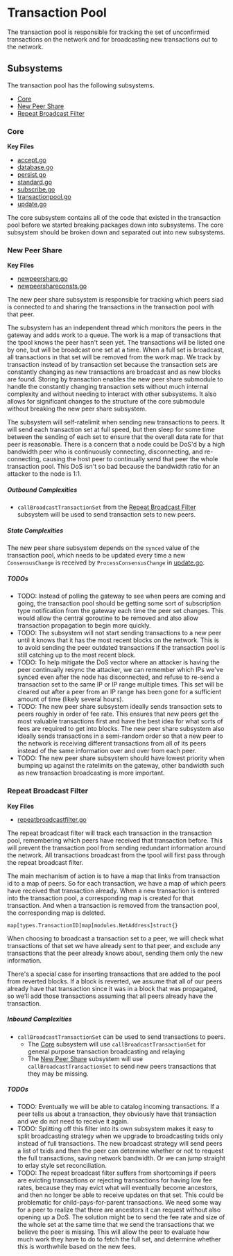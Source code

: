 # Transaction Pool
The transaction pool is responsible for tracking the set of unconfirmed
transactions on the network and for broadcasting new transactions out to the
network.

## Subsystems
The transaction pool has the following subsystems.
 - [Core](#core)
 - [New Peer Share](#new-peer-share)
 - [Repeat Broadcast Filter](#repeat-broadcast-filter)

### Core
**Key Files**
 - [accept.go](./accept.go)
 - [database.go](./database.go)
 - [persist.go](./persist.go)
 - [standard.go](./standard.go)
 - [subscribe.go](./subscribe.go)
 - [transactionpool.go](./transactionpool.go)
 - [update.go](./update.go)

The core subsystem contains all of the code that existed in the transaction pool
before we started breaking packages down into subsystems. The core subsystem
should be broken down and separated out into new subsystems.

### New Peer Share
**Key Files**
 - [newpeershare.go](./newpeershare.go)
 - [newpeershareconsts.go](./newpeershareconsts.go)

The new peer share subsystem is responsible for tracking which peers siad is
connected to and sharing the transactions in the transaction pool with that
peer.

The subsystem has an independent thread which monitors the peers in the gateway
and adds work to a queue. The work is a map of transactions that the tpool knows
the peer hasn't seen yet. The transactions will be listed one by one, but will
be broadcast one set at a time. When a full set is broadcast, all transactions
in that set will be removed from the work map. We track by transaction instead
of by transaction set because the transaction sets are constantly changing as
new transactions are broadcast and as new blocks are found. Storing by
transaction enables the new peer share submodule to handle the constantly
changing transaction sets without much internal complexity and without needing
to interact with other subsystems. It also allows for significant changes to the
structure of the core submodule without breaking the new peer share subsystem.

The subsystem will self-ratelimit when sending new transactions to peers. It
will send each transaction set at full speed, but then sleep for some time
between the sending of each set to ensure that the overall data rate for that
peer is reasonable. There is a concern that a node could be DoS'd by a high
bandwidth peer who is continuously connecting, disconnecting, and re-connecting,
causing the host peer to continually send that peer the whole transaction pool.
This DoS isn't so bad because the bandwidth ratio for an attacker to the node is
1:1.

##### Outbound Complexities
 - `callBroadcastTransactionSet` from the [Repeat Broadcast
   Filter](#repeat-broadcast-filter) subsystem will be used to send transaction
   sets to new peers.

##### State Complexities
The new peer share subsystem depends on the `synced` value of the transaction
pool, which needs to be updated every time a new `ConsensusChange` is received
by `ProcessConsensusChange` in [update.go](./update.go).

##### TODOs
 - TODO: Instead of polling the gateway to see when peers are coming and going,
   the transaction pool should be getting some sort of subscription type
   notification from the gateway each time the peer set changes. This would
   allow the central goroutine to be removed and also allow transaction
   propagation to begin more quickly.
 - TODO: The subsystem will not start sending transactions to a new peer until
   it knows that it has the most recent blocks on the network. This is to avoid
   sending the peer outdated transactions if the transaction pool is still
   catching up to the most recent block.
 - TODO: To help mitigate the DoS vector where an attacker is having the peer
   continually resync the attacker, we can remember which IPs we've synced even
   after the node has disconnected, and refuse to re-send a transaction set to
   the same IP or IP range multiple times. This set will be cleared out after a
   peer from an IP range has been gone for a sufficient amount of time (likely
   several hours).
 - TODO: The new peer share subsystem ideally sends transaction sets to peers
   roughly in order of fee rate. This ensures that new peers get the most
   valuable transactions first and have the best idea for what sorts of fees are
   required to get into blocks. The new peer share subsystem also ideally sends
   transactions in a semi-random order so that a new peer to the network is
   receiving different transactions from all of its peers instead of the same
   information over and over from each peer.
 - TODO: The new peer share subsystem should have lowest priority when bumping
   up against the ratelimits on the gateway, other bandwidth such as new
   transaction broadcasting is more important.

### Repeat Broadcast Filter
**Key Files**
 - [repeatbroadcastfilter.go](./repeatbroadcastfilter.go)

The repeat broadcast filter will track each transaction in the transaction pool,
remembering which peers have received that transaction before. This will prevent
the transaction pool from sending redundant information around the network. All
transactions broadcast from the tpool will first pass through the repeat
broadcast filter.

The main mechanism of action is to have a map that links from transaction id to
a map of peers. So for each transaction, we have a map of which peers have
received that transaction already. When a new transaction is entered into the
transaction pool, a corresponding map is created for that transaction. And when
a transaction is removed from the transaction pool, the corresponding map is
deleted.

`map[types.TransactionID]map[modules.NetAddress]struct{}`

When choosing to broadcast a transaction set to a peer, we will check what
transactions of that set we have already sent to that peer, and exclude any
transactions that the peer already knows about, sending them only the new
information.

There's a special case for inserting transactions that are added to the pool
from reverted blocks. If a block is reverted, we assume that all of our peers
already have that transaction since it was in a block that was propagated, so
we'll add those transactions assuming that all peers already have the
transaction.

##### Inbound Complexities
 - `callBroadcastTransactionSet` can be used to send transactions to peers.
   - The [Core](#core) subsystem will use `callBroadcastTransactionSet` for
	 general purpose transaction broadcasting and relaying
   - The [New Peer Share](#new-peer-share) subsystem will use
	 `callBroadcastTransactionSet` to send new peers transactions that they may
	 be missing.

##### TODOs
 - TODO: Eventually we will be able to catalog incoming transactions. If a peer
   tells us about a transaction, they obviously have that transaction and we do
   not need to receive it again.
 - TODO: Splitting off this filter into its own subsystem makes it easy to split
   broadcasting strategy when we upgrade to broadcasting txids only instead of
   full transactions. The new broadcast strategy will send peers a list of txids
   and then the peer can determine whether or not to request the full
   transactions, saving network bandwidth. Or we can jump straight to erlay
   style set reconciliation.
 - TODO: The repeat broadcast filter suffers from shortcomings if peers are
   evicting transactions or rejecting transactions for having low fee rates,
   because they may evict what will eventually become ancestors, and then no
   longer be able to receive updates on that set. This could be problematic for
   child-pays-for-parent transactions. We need some way for a peer to realize
   that there are ancestors it can request without also opening up a DoS. The
   solution might be to send the fee rate and size of the whole set at the same
   time that we send the transactions that we believe the peer is missing. This
   will allow the peer to evaluate how much work they have to do to fetch the
   full set, and determine whether this is worthwhile based on the new fees.

